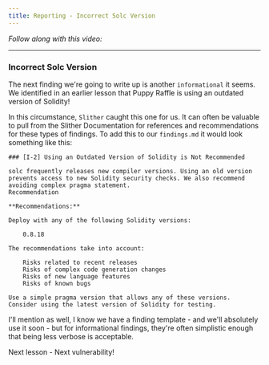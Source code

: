 ```yaml
---
title: Reporting - Incorrect Solc Version
---
```


_Follow along with this video:_

---

### Incorrect Solc Version

The next finding we're going to write up is another `informational` it seems. We identified in an earlier lesson that Puppy Raffle is using an outdated version of Solidity!

In this circumstance, `Slither` caught this one for us. It can often be valuable to pull from the Slither Documentation for references and recommendations for these types of findings. To add this to our `findings.md` it would look something like this:

```
### [I-2] Using an Outdated Version of Solidity is Not Recommended

solc frequently releases new compiler versions. Using an old version prevents access to new Solidity security checks. We also recommend avoiding complex pragma statement.
Recommendation

**Recommendations:**

Deploy with any of the following Solidity versions:

    0.8.18

The recommendations take into account:

    Risks related to recent releases
    Risks of complex code generation changes
    Risks of new language features
    Risks of known bugs

Use a simple pragma version that allows any of these versions. Consider using the latest version of Solidity for testing.

```

I'll mention as well, I know we have a finding template - and we'll absolutely use it soon - but for informational findings, they're often simplistic enough that being less verbose is acceptable.

Next lesson - Next vulnerability!
